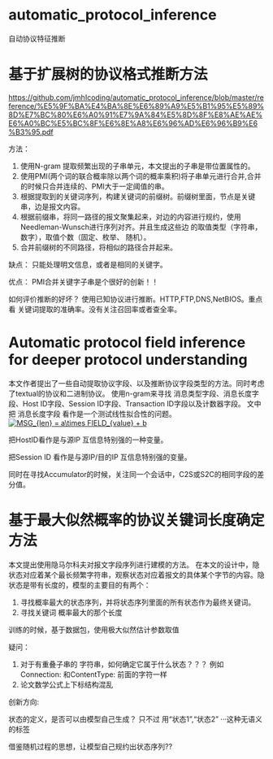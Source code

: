 # automatic_protocol_inference
自动协议特征推断
# 基于扩展树的协议格式推断方法
https://github.com/jmhIcoding/automatic_protocol_inference/blob/master/reference/%E5%9F%BA%E4%BA%8E%E6%89%A9%E5%B1%95%E5%89%8D%E7%BC%80%E6%A0%91%E7%9A%84%E5%8D%8F%E8%AE%AE%E6%A0%BC%E5%BC%8F%E6%8E%A8%E6%96%AD%E6%96%B9%E6%B3%95.pdf 

方法：
1. 使用N-gram 提取频繁出现的子串单元，本文提出的子串是带位置属性的。
2. 使用PMI(两个词的联合概率除以两个词的概率乘积)将子串单元进行合并,合并的时候只合并连续的、PMI大于一定阈值的串。
3. 根据提取到的关键词序列，构建关键词的前缀树。前缀树里面，节点是关键串，边是报文内容。
4. 根据前缀串，将同一路径的报文聚集起来，对边的内容进行规约，使用Needleman-Wunsch进行序列对齐。并且生成这些边 的取值类型（字符串，数字），取值个数（固定、枚举、 随机）。
5. 合并前缀树的不同路径，将相似的路径合并起来。

缺点：
只能处理明文信息，或者是相同的关键字。

优点：
PMI合并关键字子串是个很好的创新！！

如何评价推断的好坏？ 使用已知协议进行推断。HTTP,FTP,DNS,NetBIOS。重点看 关键词提取的准确率。没有关注召回率或者查全率。

# Automatic protocol field inference for deeper protocol understanding

本文作者提出了一些自动提取协议字段、以及推断协议字段类型的方法。同时考虑了textual的协议和二进制协议。
使用n-gram来寻找 消息类型字段、消息长度字段、Host ID字段、Session ID字段、Transaction ID字段以及计数器字段。
文中把 消息长度字段 看作是一个测试线性拟合性的问题。
<a href="https://www.codecogs.com/eqnedit.php?latex=MSG_{len}&space;=&space;a\times&space;FIELD_{value}&space;&plus;&space;b" target="_blank"><img src="https://latex.codecogs.com/gif.latex?MSG_{len}&space;=&space;a\times&space;FIELD_{value}&space;&plus;&space;b" title="MSG_{len} = a\times FIELD_{value} + b" /></a>

把HostID看作是与源IP 互信息特别强的一种变量。

把Session ID 看作是与源IP/目的IP 互信息特别强的变量。

同时在寻找Accumulator的时候，关注同一个会话中，C2S或S2C的相同字段的差分值。

# 基于最大似然概率的协议关键词长度确定方法
本文提出使用隐马尔科夫对报文字段序列进行建模的方法。
在本文的设计中，隐状态对应着某个最长频繁字符串，观察状态对应着报文的具体某个字节的内容。隐状态是带有长度的，模型的主要目的有两个：
1. 寻找概率最大的状态序列，并将状态序列里面的所有状态作为最终关键词。
2. 寻找关键词 概率最大的那个长度

训练的时候，基于数据包，使用极大似然估计参数取值

疑问：
1. 对于有重叠子串的 字符串，如何确定它属于什么状态？？？ 例如 Connection: 和ContentType: 前面的字符一样
2. 论文数学公式上下标结构混乱

创新方向:

状态的定义，是否可以由模型自己生成？ 只不过 用“状态1”,“状态2” ···这种无语义的标签

借鉴随机过程的思想，让模型自己规约出状态序列??
